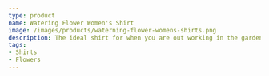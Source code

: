 ```yaml
---
type: product
name: Watering Flower Women's Shirt
image: /images/products/waterning-flower-womens-shirts.png
description: The ideal shirt for when you are out working in the garden.
tags:
- Shirts
- Flowers
---
```

